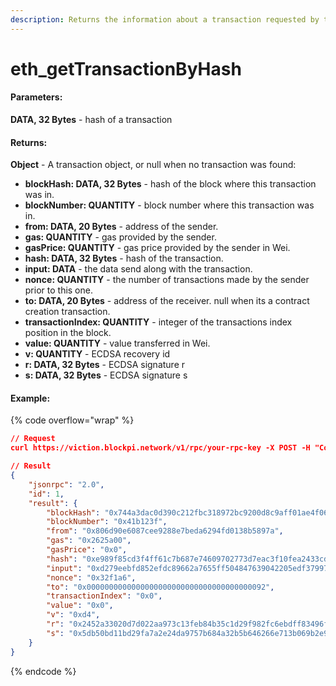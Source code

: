 ```yaml
---
description: Returns the information about a transaction requested by transaction hash.
---
```


# eth\_getTransactionByHash

#### **Parameters:**

**DATA, 32 Bytes** - hash of a transaction

#### **Returns:**

**Object** - A transaction object, or null when no transaction was found:

* **blockHash: DATA, 32 Bytes** - hash of the block where this transaction was in.
* **blockNumber: QUANTITY** - block number where this transaction was in.
* **from: DATA, 20 Bytes** - address of the sender.
* **gas: QUANTITY** - gas provided by the sender.
* **gasPrice: QUANTITY** - gas price provided by the sender in Wei.
* **hash: DATA, 32 Bytes** - hash of the transaction.
* **input: DATA** - the data send along with the transaction.
* **nonce: QUANTITY** - the number of transactions made by the sender prior to this one.
* **to: DATA, 20 Bytes** - address of the receiver. null when its a contract creation transaction.
* **transactionIndex: QUANTITY** - integer of the transactions index position in the block.
* **value: QUANTITY** - value transferred in Wei.
* **v: QUANTITY** - ECDSA recovery id
* **r: DATA, 32 Bytes** - ECDSA signature r
* **s: DATA, 32 Bytes** - ECDSA signature s

#### Example:

{% code overflow="wrap" %}
```json
// Request
curl https://viction.blockpi.network/v1/rpc/your-rpc-key -X POST -H "Content-Type: application/json" --data '{"jsonrpc":"2.0","method":"eth_getTransactionByHash","params":["0xe989f85cd3f4ff61c7b687e74609702773d7eac3f10fea2433cd875e9d89ab5c"],"id":1}'

// Result
{
    "jsonrpc": "2.0",
    "id": 1,
    "result": {
        "blockHash": "0x744a3dac0d390c212fbc318972bc9200d8c9aff01ae4f063634343457d30fbc9",
        "blockNumber": "0x41b123f",
        "from": "0x806d90e6087cee9288e7beda6294fd0138b5897a",
        "gas": "0x2625a00",
        "gasPrice": "0x0",
        "hash": "0xe989f85cd3f4ff61c7b687e74609702773d7eac3f10fea2433cd875e9d89ab5c",
        "input": "0xd279eebfd852efdc89662a7655ff504847639042205edf379970b4c4d6627033a4b83a97a63b3a879373bc957b9634e62884604b6435f14901ec2db41bc24ce7",
        "nonce": "0x32f1a6",
        "to": "0x0000000000000000000000000000000000000092",
        "transactionIndex": "0x0",
        "value": "0x0",
        "v": "0xd4",
        "r": "0x2452a33020d7d022aa973c13feb84b35c1d29f982fc6ebdff83496f6c677d7a1",
        "s": "0x5db50bd11bd29fa7a2e24da9757b684a32b5b646266e713b069b2e9e8517f194"
    }
}
```
{% endcode %}
